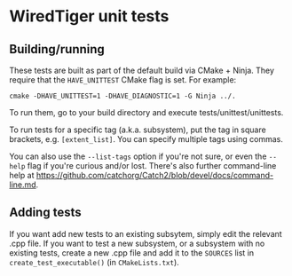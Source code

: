 # WiredTiger unit tests

## Building/running

These tests are built as part of the default build via CMake + Ninja.
They require that the `HAVE_UNITTEST` CMake flag is set. For example:

`cmake -DHAVE_UNITTEST=1 -DHAVE_DIAGNOSTIC=1 -G Ninja ../.`

To run
them, go to your build directory and execute tests/unittest/unittests.

To run tests for a specific tag (a.k.a. subsystem), put the tag in square
brackets, e.g. `[extent_list]`. You can specify multiple tags using commas.

You can also use the `--list-tags` option if you're not sure, or even the
`--help` flag if you're curious and/or lost. There's also further
command-line help at
https://github.com/catchorg/Catch2/blob/devel/docs/command-line.md.

## Adding tests

If you want add new tests to an existing subsytem, simply edit the relevant
.cpp file. If you want to test a new subsystem, or a subsystem with no
existing tests, create a new .cpp file and add it to the `SOURCES` list in
`create_test_executable()` (in `CMakeLists.txt`).
